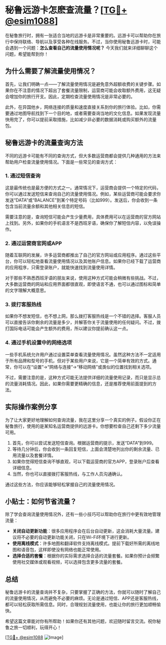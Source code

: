 # 秘鲁远游卡怎麽查流量？[[TG💪+ @esim1088](https://t.me/s/esim1088)]

在秘鲁旅行时，拥有一张适合当地的远游卡是非常重要的。远游卡可以帮助你在旅行中保持联络、导航以及享受各种在线服务。不过，当你使用秘鲁远游卡时，可能会遇到一个问题：**怎么查看自己的流量使用情况呢？** 今天我们就来详细聊聊这个问题，希望能帮到你！

## 为什么需要了解流量使用情况？

首先，让我们明确一点——了解流量使用情况是避免意外超额收费的关键步骤。如果你在不注意的情况下超出了套餐流量限制，运营商可能会收取额外费用，这无疑会增加你的旅行开支。因此，定期检查流量使用情况是非常必要的。

此外，在异国他乡，网络连接的质量和速度直接关系到你的旅行体验。比如，你需要通过地图导航找到下一个目的地，或者需要查询当地的文化信息。如果发现流量快用完了，你可以提前采取措施，比如减少非必要的数据消耗或购买额外的流量包。

## 秘鲁远游卡的流量查询方法

不同的远游卡可能有不同的查询方式，但大多数运营商都会提供几种通用的方法来帮助用户检查流量使用情况。下面是一些常见的查询方式：

### 1. **通过短信查询**

这是最传统也是最方便的方式之一。通常情况下，运营商会提供一个特定的代码，你可以通过发送短信来查询自己的流量使用情况。例如，某些运营商可能会要求你发送“DATA”或“BALANCE”到某个特定号码（比如999）。发送后，你会收到一条包含当前流量余额和其他相关信息的短信。

需要注意的是，查询短信可能会产生少量费用，具体费用可以在运营商的官方网站上找到。另外，如果你的手机语言不是西班牙语，确保你了解短信内容，以免误操作。

### 2. **通过运营商官网或APP**

随着互联网的发展，许多运营商都推出了自己的官方网站或应用程序。通过这些平台，你可以轻松地查看流量使用情况以及其他账户信息。如果你已经下载了运营商的应用程序，只需登录账户，就能快速找到流量使用详情。

对于那些不熟悉西班牙语的朋友来说，使用这种方式可能会稍微有些挑战。不过，大多数运营商的网站和应用界面都很直观，即使语言不通，也可以通过图标和简单的文字理解大概意思。

### 3. **拨打客服热线**

如果你不想发短信，也不想上网，那么拨打客服热线是一个不错的选择。客服人员可以直接告诉你剩余的流量是多少，并解答你关于流量使用的任何疑问。不过，拨打国际电话可能会产生额外的费用，所以建议你提前确认这一点。

### 4. **通过手机设置中的网络选项**

一些手机系统允许用户通过设置菜单查看流量使用情况。虽然这种方法不一定适用于所有品牌和型号的手机，但对于某些用户来说，它是一个简单有效的方式。通常，你可以在“设置”→“网络与连接”→“移动网络”或类似的位置找到相关选项。

不过，需要注意的是，这种方式可能无法提供详细的流量使用记录，而只是显示总的流量消耗情况。因此，如果你需要更精确的信息，还是推荐使用前面提到的方法。

## 实际操作案例分享

为了让大家更好地理解如何查询流量，我在这里分享一个真实的例子。假设你正在秘鲁旅行，使用的是某知名运营商提供的远游卡。你想要检查自己还剩下多少流量可用。

1. 首先，你可以尝试发送短信查询。根据运营商的提示，发送“DATA”到999。
2. 等待几分钟后，你会收到一条回复短信，上面会清楚地列出你的剩余流量、已用流量以及套餐详情。
3. 如果你觉得短信查询不够直观，可以下载运营商的官方APP，登录账户后查看详细信息。
4. 当然，你也可以直接拨打客服热线，与工作人员沟通确认。

通过这些方法，你应该能够轻松掌握自己的流量使用情况。

## 小贴士：如何节省流量？

除了学会查询流量使用情况外，还有一些小技巧可以帮助你在旅行中更有效地管理流量：

- **关闭自动更新功能**：很多应用程序会在后台自动更新，这会消耗大量流量。建议将不必要的自动更新功能关闭，只在Wi-Fi环境下进行更新。
- **使用离线模式**：许多地图和翻译软件支持离线模式。提前下载好所需的离线地图和语音包，这样即使没有网络也能正常使用。
- **选择合适的套餐**：根据你的实际需求选择合适的流量套餐。如果你预计会频繁使用社交媒体或观看视频，可以选择包含更多流量的套餐。

## 总结

秘鲁远游卡的流量查询并不复杂，只要掌握了正确的方法，你就可以随时了解自己的流量使用情况，从而避免不必要的麻烦。无论是通过短信、APP还是客服热线，都可以轻松获取所需信息。同时，合理规划流量使用，也能让你的旅行更加顺畅愉快。

希望这篇文章能对你有所帮助！如果你还有其他问题，欢迎随时留言交流。祝你秘鲁之旅一切顺利，玩得开心！

[[TG💪+ @esim1088](https://t.me/s/esim1088) ![Image](https://i.postimg.cc/4NQfJmqS/Snipaste-2025-05-13-00-14-12.png)]